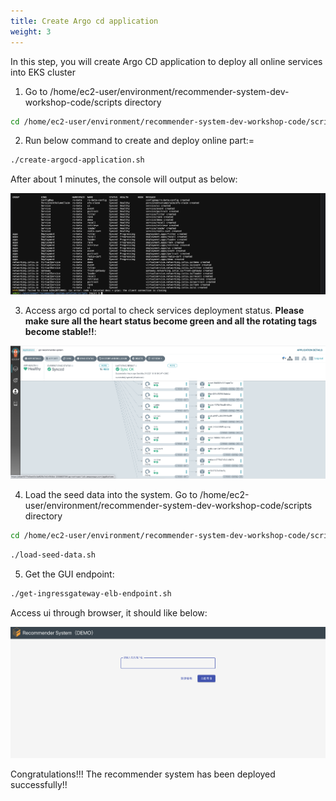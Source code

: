 ```yaml
---
title: Create Argo cd application
weight: 3
---
```


In this step, you will create Argo CD application to deploy all online services into EKS cluster

1. Go to /home/ec2-user/environment/recommender-system-dev-workshop-code/scripts directory

```sh
cd /home/ec2-user/environment/recommender-system-dev-workshop-code/scripts
```

2. Run below command to create and deploy online part:=

```sh
./create-argocd-application.sh
```

After about 1 minutes, the console will output as below:

![Argocd create application](/images/argocd-create-app.png)

3. Access argo cd portal to check services deployment status. **Please make sure all the heart status become green and all the rotating tags become stable!!**:

![Argocd application status](/images/argocd-app-status.png)

4. Load the seed data into the system. Go to /home/ec2-user/environment/recommender-system-dev-workshop-code/scripts directory

```sh
cd /home/ec2-user/environment/recommender-system-dev-workshop-code/scripts
```

```sh
./load-seed-data.sh
```

5. Get the GUI endpoint:

```sh
./get-ingressgateway-elb-endpoint.sh
```

Access ui through browser, it should like below:

![Demo UI](/images/demo-ui.png)

Congratulations!!! The recommender system has been deployed successfully!!




